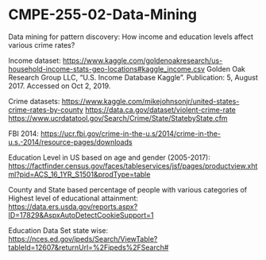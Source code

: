 # CMPE-255-02-Data-Mining
Data mining for pattern discovery: How income and education levels affect various crime rates?

Income dataset: 
https://www.kaggle.com/goldenoakresearch/us-household-income-stats-geo-locations#kaggle_income.csv
Golden Oak Research Group LLC, “U.S. Income Database Kaggle”. Publication: 5, August 2017. Accessed on Oct 2, 2019.

Crime datasets:
https://www.kaggle.com/mikejohnsonjr/united-states-crime-rates-by-county
https://data.ca.gov/dataset/violent-crime-rate
https://www.ucrdatatool.gov/Search/Crime/State/StatebyState.cfm

FBI 2014: https://ucr.fbi.gov/crime-in-the-u.s/2014/crime-in-the-u.s.-2014/resource-pages/downloads

Education Level in US based on age and gender (2005-2017):
https://factfinder.census.gov/faces/tableservices/jsf/pages/productview.xhtml?pid=ACS_16_1YR_S1501&prodType=table

County and State based percentage of people with various categories of Highest level of educational attainment:
https://data.ers.usda.gov/reports.aspx?ID=17829&AspxAutoDetectCookieSupport=1

Education Data Set state wise:
https://nces.ed.gov/ipeds/Search/ViewTable?tableId=12607&returnUrl=%2Fipeds%2FSearch#

